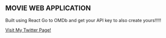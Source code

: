 ## MOVIE WEB APPLICATION

Built using React
Go to OMDb and get your API key to also create yours!!!!!

[Visit My Twitter Page!](https://www.twitter.com/obadea0)
